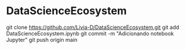 # DataScienceEcosystem

git clone https://github.com/Livia-D/DataScienceEcosystem.git
git add DataScienceEcosystem.ipynb
git commit -m "Adicionando notebook Jupyter"
git push origin main
